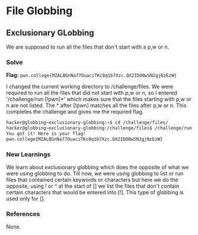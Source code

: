 # File Globbing

## Exclusionary GLobbing
We are supposed to run all the files that don't start with a p,w or n. 

### Solve
**Flag:** `pwn.college{MZALBGnNa77OuaciTKc8q1b7Xzc.QX2IDO0wSN2gjNzEzW}`

I changed the current working directory to /challenge/files. We were required to run all the files that did not start with p,w or n, so I entered '/challenge/run [!pwn]*' which makes sure that the files starting with p,w or n are not listed. The * after [!pwn] matches all the files after p,w or n. This completes the challenge and gives me the required flag. 

```bash
hacker@globbing~exclusionary-globbing:~$ cd /challenge/files/
hacker@globbing~exclusionary-globbing:/challenge/files$ /challenge/run [!pwn]*
You got it! Here is your flag!
pwn.college{MZALBGnNa77OuaciTKc8q1b7Xzc.QX2IDO0wSN2gjNzEzW}
```

### New Learnings
We learn about exclusionary globbing which does the opposite of what we were using globbing to do. Till now, we were using globbing to list or run files that contained certain keywords or characters but here we do the opposite, using ! or ^ at the start of [] we list the files that don't contain certain characters that would be entered into [!]. This type of globbing is used only for [].  

### References 
None. 
